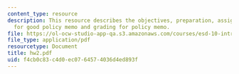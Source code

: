 ```yaml
---
content_type: resource
description: This resource describes the objectives, preparation, assignment, guidelines
  for good policy memo and grading for policy memo.
file: https://ol-ocw-studio-app-qa.s3.amazonaws.com/courses/esd-10-introduction-to-technology-and-policy-fall-2006/f4cb0c83c4d0ec0764574036d4ed893f_hw2.pdf
file_type: application/pdf
resourcetype: Document
title: hw2.pdf
uid: f4cb0c83-c4d0-ec07-6457-4036d4ed893f
---
```

